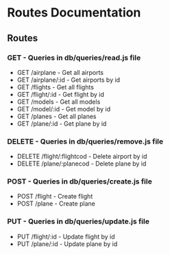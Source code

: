 # Routes Documentation

## Routes

### GET - Queries in db/queries/read.js file

- GET /airplane - Get all airports
- GET /airplane/:id - Get airports by id
- GET /flights  -  Get all flights
- GET /flight/:id  -  Get flight by id
- GET /models  -  Get all models
- GET /model/:id  -  Get model by id
- GET /planes  -  Get all planes
- GET /plane/:id  -  Get plane by id

### DELETE - Queries in db/queries/remove.js file

- DELETE /flight/:flightcod  -  Delete airport by id
- DELETE /plane/:planecod  -  Delete plane by id

### POST - Queries in db/queries/create.js file
- POST /flight  -  Create flight
- POST /plane  -  Create plane

### PUT - Queries in db/queries/update.js file
- PUT /flight/:id  -  Update flight by id
- PUT /plane/:id  -  Update plane by id